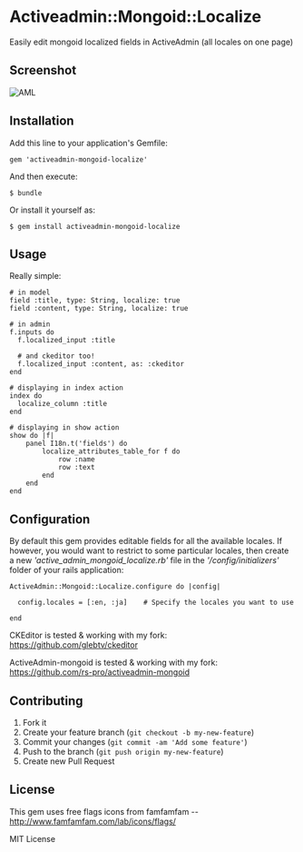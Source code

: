 # Activeadmin::Mongoid::Localize

Easily edit mongoid localized fields in ActiveAdmin (all locales on one page)

## Screenshot

 ![AML](http://rscx.ru/aml.jpg)

## Installation

Add this line to your application's Gemfile:

    gem 'activeadmin-mongoid-localize'

And then execute:

    $ bundle

Or install it yourself as:

    $ gem install activeadmin-mongoid-localize

## Usage

Really simple:

    # in model
    field :title, type: String, localize: true
    field :content, type: String, localize: true

    # in admin
    f.inputs do
      f.localized_input :title
      
      # and ckeditor too!
      f.localized_input :content, as: :ckeditor
    end

    # displaying in index action
    index do
      localize_column :title
    end

    # displaying in show action
    show do |f|
        panel I18n.t('fields') do
            localize_attributes_table_for f do
                row :name
                row :text
            end
        end
    end


## Configuration

By default this gem provides editable fields for all the available locales. If however, you would want to restrict to some particular locales, then create a new *'active_admin_mongoid_localize.rb'* file in the *'/config/initializers'* folder of your rails application:


    ActiveAdmin::Mongoid::Localize.configure do |config|

      config.locales = [:en, :ja]    # Specify the locales you want to use

    end



CKEditor is tested & working with my fork: https://github.com/glebtv/ckeditor

ActiveAdmin-mongoid is tested & working with my fork: https://github.com/rs-pro/activeadmin-mongoid

## Contributing

1. Fork it
2. Create your feature branch (`git checkout -b my-new-feature`)
3. Commit your changes (`git commit -am 'Add some feature'`)
4. Push to the branch (`git push origin my-new-feature`)
5. Create new Pull Request

## License

This gem uses free flags icons from famfamfam -- http://www.famfamfam.com/lab/icons/flags/

MIT License
